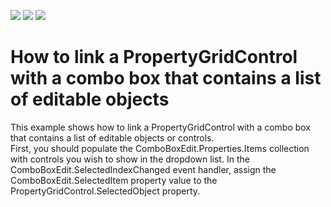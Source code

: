 <!-- default badges list -->
![](https://img.shields.io/endpoint?url=https://codecentral.devexpress.com/api/v1/VersionRange/128638844/14.1.3%2B)
[![](https://img.shields.io/badge/Open_in_DevExpress_Support_Center-FF7200?style=flat-square&logo=DevExpress&logoColor=white)](https://supportcenter.devexpress.com/ticket/details/E505)
[![](https://img.shields.io/badge/📖_How_to_use_DevExpress_Examples-e9f6fc?style=flat-square)](https://docs.devexpress.com/GeneralInformation/403183)
<!-- default badges end -->
# How to link a PropertyGridControl with a combo box that contains a list of editable objects


<p>This example shows how to link a PropertyGridControl with a combo box that contains a list of editable objects or controls.<br />
First, you should populate the ComboBoxEdit.Properties.Items collection with controls you wish to show in the dropdown list. In the ComboBoxEdit.SelectedIndexChanged event handler, assign the ComboBoxEdit.SelectedItem property value to the PropertyGridControl.SelectedObject property.</p>

<br/>


